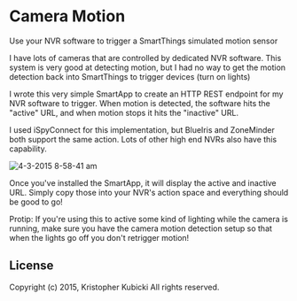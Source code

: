 # Camera Motion
Use your NVR software to trigger a SmartThings simulated motion sensor

I have lots of cameras that are controlled by dedicated NVR software.  This system is very good at detecting motion, but I had no way to get the motion detection back into SmartThings to trigger devices (turn on lights)

I wrote this very simple SmartApp to create an HTTP REST endpoint for my NVR software to trigger.  When motion is detected, the software hits the "active" URL, and when motion stops it hits the "inactive" URL.  

I used iSpyConnect for this implementation, but BlueIris and ZoneMinder both support the same action.  Lots of other high end NVRs also have this capability. 

![4-3-2015 8-58-41 am](https://cloud.githubusercontent.com/assets/478212/6983182/84981ac8-d9e0-11e4-92d0-a06abe581577.png)

Once you've installed the SmartApp, it will display the active and inactive URL.  Simply copy those into your NVR's action space and everything should be good to go!

Protip:  If you're using this to active some kind of lighting while the camera is running, make sure you have the camera motion detection setup so that when the lights go off you don't retrigger motion!

License
-------
Copyright (c) 2015, Kristopher Kubicki
All rights reserved.
